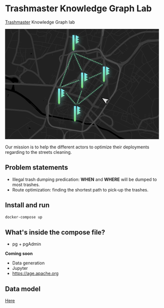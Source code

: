 # Trashmaster Knowledge Graph Lab

[Trashmaster](https://trashmaster.be) Knowledge Graph lab

![kg](./docs/assets/kg-trash-map.jpg)

Our mission is to help the different actors to optimize their deployments regarding to the streets cleaning.

## Problem statements

- Illegal trash dumping predication: **WHEN** and **WHERE** will be dumped to most trashes.
- Route optimization: finding the shortest path to pick-up the trashes.

## Install and run

`docker-compose up`

## What's inside the compose file?
- pg + pgAdmin

**Coming soon**
- Data generation
- Jupyter
- https://age.apache.org

## Data model

[Here](./docs/data-model.md)
